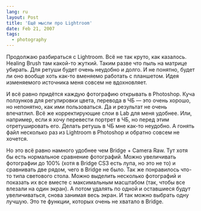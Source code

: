 ```yaml
---
lang: ru
layout: Post
title: 'Ещё мысли про Lightroom'
date: Feb 21, 2007
tags:
  - photography
---
```


Продолжаю разбираться с Lightroom. Всё не так круто, как казалось. Healing Brush там какой-то жуткий. Таким разве что пыль на матрице убирать. Для ретуши будет очень неудобно и долго. И не понятно, будет ли оно вообще хоть как-то вменяемо работать с планшетом. Идея изменяемого источника меня совсем не вдохновляет.

И всё равно придётся каждую фотографию открывать в Photoshop. Куча ползунков для регулировки цвета, перевода в ЧБ — это очень хорошо, но непонятно, как ими пользоваться. Да и результат не очень впечатлил. Всё же корректирующие слои в Lab для меня удобнее. Или, например, если я хочу перевести портрет в ЧБ, но перед этим отретушировать его. Делать ретушь в ЧБ мне как-то неудобно. А гонять файл несколько раз из Lightroom в Photoshop и обратно совсем не хочется.

Но это всё равно намного удобнее чем Bridge + Camera Raw. Тут хотя бы есть нормальное сравнение фотографий. Можно увеличивать фотографии до 100% (хотя в Bridge CS3 есть лупа, но это не то) и сравнивать две рядом, чего в Bridge не было. Так же понравилось что-то типа светового стола. Можно выделить несколько фотографий и показать их все вместе с максимальным масштабом (так, чтобы все влезали на один экран). А потом удалять по одной и оставшиеся будут увеличиваться, снова занимая весь экран. И так можно выбрать одну лучшую. Это те функции, которых очень не хватало в Bridge.
